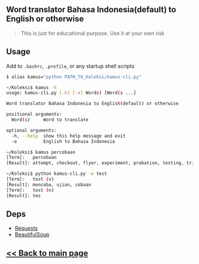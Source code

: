 ## Word translator Bahasa Indonesia(default) to English or otherwise 

> This is just for educational purpose. Use it at your own risk

## Usage

Add to `.bashrc`, `.profile`, or any startup shell scripts
```bash
$ alias kamus="python PATH_TO_Koleksi/kamus-cli.py"
```

```bash
~/Koleksi$ kamus -h
usage: kamus-cli.py [-h] [-e] Words) [Word(s ...]

Word translator Bahasa Indonesia to English(default) or otherwise

positional arguments:
  Word(s)     Word to translate

optional arguments:
  -h, --help  show this help message and exit
  -e          English to Bahasa Indonesia

~/Koleksi$ kamus percobaan
[Term]:   percobaan
[Result]: attempt, checkout, flyer, experiment, probation, testing, trial, try, tryout, workout, experiment, experimenter, experimentalist

~/Koleksi$ python kamus-cli.py -e test
[Term]:   test (v)
[Result]: mencoba, ujian, cobaan
[Term]:   test (n)
[Result]: tes


```

## Deps

- [Requests](http://docs.python-requests.org/en/latest/)
- [BeautifulSoup](https://www.crummy.com/software/BeautifulSoup/bs4/doc/)

## [<< Back to main page](https://github.com/jockerz/Koleksi) 

